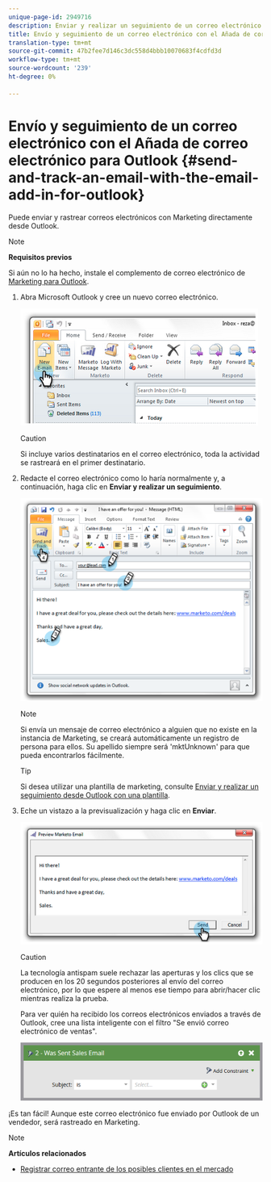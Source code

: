 ```yaml
---
unique-page-id: 2949716
description: Enviar y realizar un seguimiento de un correo electrónico con el Añada de correo electrónico para Outlook - Documentos de marketing - Documentación del producto
title: Envío y seguimiento de un correo electrónico con el Añada de correo electrónico para Outlook
translation-type: tm+mt
source-git-commit: 47b2fee7d146c3dc558d4bbb10070683f4cdfd3d
workflow-type: tm+mt
source-wordcount: '239'
ht-degree: 0%

---
```



# Envío y seguimiento de un correo electrónico con el Añada de correo electrónico para Outlook {#send-and-track-an-email-with-the-email-add-in-for-outlook}

Puede enviar y rastrear correos electrónicos con Marketing directamente desde Outlook.

>[!NOTE]
>
>**Requisitos previos**
>
>Si aún no lo ha hecho, instale el complemento de correo electrónico de [Marketing para Outlook](install-the-marketo-email-add-in-for-outlook-with-a-registration-code.md).

1. Abra Microsoft Outlook y cree un nuevo correo electrónico.

   ![](assets/image2014-9-23-16-3a6-3a46.png)

   >[!CAUTION]
   >
   >Si incluye varios destinatarios en el correo electrónico, toda la actividad se rastreará en el primer destinatario.

1. Redacte el correo electrónico como lo haría normalmente y, a continuación, haga clic en **Enviar y realizar un seguimiento**.

   ![](assets/image2014-9-23-16-3a7-3a1.png)

   >[!NOTE]
   >
   >Si envía un mensaje de correo electrónico a alguien que no existe en la instancia de Marketing, se creará automáticamente un registro de persona para ellos. Su apellido siempre será &#39;mktUnknown&#39; para que pueda encontrarlos fácilmente.

   >[!TIP]
   >
   >Si desea utilizar una plantilla de marketing, consulte [Enviar y realizar un seguimiento desde Outlook con una plantilla](send-and-track-from-outlook-using-a-marketo-template.md).

1. Eche un vistazo a la previsualización y haga clic en **Enviar**.

   ![](assets/image2014-9-23-16-3a7-3a13.png)

   >[!CAUTION]
   >
   >La tecnología antispam suele rechazar las aperturas y los clics que se producen en los 20 segundos posteriores al envío del correo electrónico, por lo que espere al menos ese tiempo para abrir/hacer clic mientras realiza la prueba.

   Para ver quién ha recibido los correos electrónicos enviados a través de Outlook, cree una lista inteligente con el filtro &quot;Se envió correo electrónico de ventas&quot;.

   ![](assets/was-sent-sales-email.png)

¡Es tan fácil! Aunque este correo electrónico fue enviado por Outlook de un vendedor, será rastreado en Marketing.

>[!NOTE]
>
>**Artículos relacionados**
>
>* [Registrar correo entrante de los posibles clientes en el mercado](../../../product-docs/marketo-sales-insight/using-msi/log-inbound-mail-from-your-leads-in-marketo.md)

>



